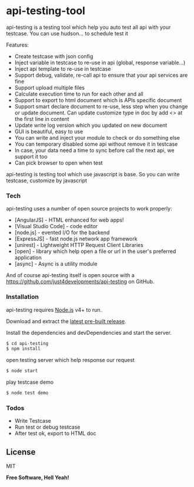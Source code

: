 # api-testing-tool

api-testing is a testing tool which help you auto test all api with your testcase. You can use hudson... to schedule test it

Features:

  - Create testcase with json config
  - Inject variable in testcase to re-use in api (global, response variable...)
  - Inject api template to re-use in testcase
  - Support debug, validate, re-call api to ensure that your api services are fine
  - Support upload multiple files
  - Calculate execution time to run for each other and all
  - Support to export to html document which is APIs specific document
  - Support smart declare document to re-use, less step when you change or update document.
    Can update customize type in doc by add <<float>> at the first line in content
  - Update write log version which you updated on new document
  - GUI is beautiful, easy to use 
  - You can write and inject your module to check or do something else
  - You can temporary disabled some api without remove it in testcase
  - In case, your data need a time to sync before call the next api, we support it too
  - Can pick browser to open when test

api-testing is testing tool which use javascript is base. So you can write testcase, customize by javascript

### Tech

api-testing uses a number of open source projects to work properly:

* [AngularJS] - HTML enhanced for web apps!
* [Visual Studio Code] - code editor
* [node.js] - evented I/O for the backend
* [ExpressJS] - fast node.js network app framework
* [unirest] - Lightweight HTTP Request Client Libraries
* [open] - library which help open a file or url in the user's preferred application
* [async] - Async is a utility module

And of course api-testing itself is open source with a https://github.com/just4developments/api-testing
 on GitHub.

### Installation

api-testing requires [Node.js](https://nodejs.org/) v4+ to run.

Download and extract the [latest pre-built release](https://github.com/just4developments/api-testing).

Install the dependencies and devDependencies and start the server.

```sh
$ cd api-testing
$ npm install
```
open testing server which help response our request
```sh
$ node start
```
play testcase demo
```sh
$ node test demo
```

### Todos

 - Write Testcase
 - Run test or debug testcase
 - After test ok, export to HTML doc

License
----

MIT


**Free Software, Hell Yeah!**
